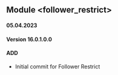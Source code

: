 ## Module <follower_restrict>

#### 05.04.2023
#### Version 16.0.1.0.0
#### ADD

- Initial commit for Follower Restrict
